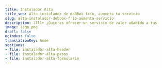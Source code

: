 ```yaml
---
title: Instalador Alta
title_seo: Alta instalador de doBBox frío, aumenta tu servicio
slug: alta-instalador-dobbox-frio-aumenta-servicio
description: llll➤ ¿Quieres ofrecer un servicio de valor añadido a tus clientes y diferenciarte de la competencia? ✅ Únete a doBBox accediendo a Alta Instalador.
image: logo.png
draft: false
noindex: false
translationKey: home
sections:
- file: instalador-alta-header
- file: instalador-alta-pasos
- file: instalador-alta-formulario
---
```

